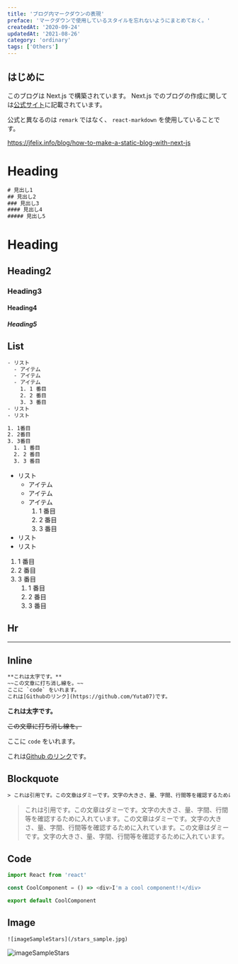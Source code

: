 ```yaml
---
title: 'ブログ内マークダウンの表現'
preface: 'マークダウンで使用しているスタイルを忘れないようにまとめておく。'
createdAt: '2020-09-24'
updatedAt: '2021-08-26'
category: 'ordinary'
tags: ['Others']
---
```


## はじめに

このブログは Next.js で構築されています。
Next.js でのブログの作成に関しては[公式サイト](https://nextjs.org/)に記載されています。

公式と異なるのは `remark` ではなく、 `react-markdown` を使用していることです。

https://jfelix.info/blog/how-to-make-a-static-blog-with-next-js

# Heading

```txt
# 見出し1
## 見出し2
### 見出し3
#### 見出し4
##### 見出し5
```

# Heading

## Heading2

### Heading3

#### Heading4

##### Heading5

## List

```txt
- リスト
  - アイテム
  - アイテム
  - アイテム
    1. 1 番目
    2. 2 番目
    3. 3 番目
- リスト
- リスト

1. 1番目
2. 2番目
3. 3番目
  1. 1 番目
  2. 2 番目
  3. 3 番目
```

- リスト
  - アイテム
  - アイテム
  - アイテム
    1. 1 番目
    2. 2 番目
    3. 3 番目
- リスト
- リスト

1. 1 番目
2. 2 番目
3. 3 番目
   1. 1 番目
   2. 2 番目
   3. 3 番目

## Hr

---

## Inline

```txt
**これは太字です。**
~~この文章に打ち消し線を。~~
ここに `code` をいれます。
これは[Githubのリンク](https://github.com/Yuta07)です。
```

**これは太字です。**

~~この文章に打ち消し線を。~~

ここに `code` をいれます。

これは[Github のリンク](https://github.com/Yuta07)です。

## Blockquote

```txt
> これは引用です。この文章はダミーです。文字の大きさ、量、字間、行間等を確認するために入れています。この文章はダミーです。文字の大きさ、量、字間、行間等を確認するために入れています。この文章はダミーです。文字の大きさ、量、字間、行間等を確認するために入れています。
```

> これは引用です。この文章はダミーです。文字の大きさ、量、字間、行間等を確認するために入れています。この文章はダミーです。文字の大きさ、量、字間、行間等を確認するために入れています。この文章はダミーです。文字の大きさ、量、字間、行間等を確認するために入れています。

## Code

```typescript
import React from 'react'

const CoolComponent = () => <div>I'm a cool component!!</div>

export default CoolComponent
```

## Image

```txt
![imageSampleStars](/stars_sample.jpg)
```

![imageSampleStars](/blog/markdown-express/stars_sample.jpg)
